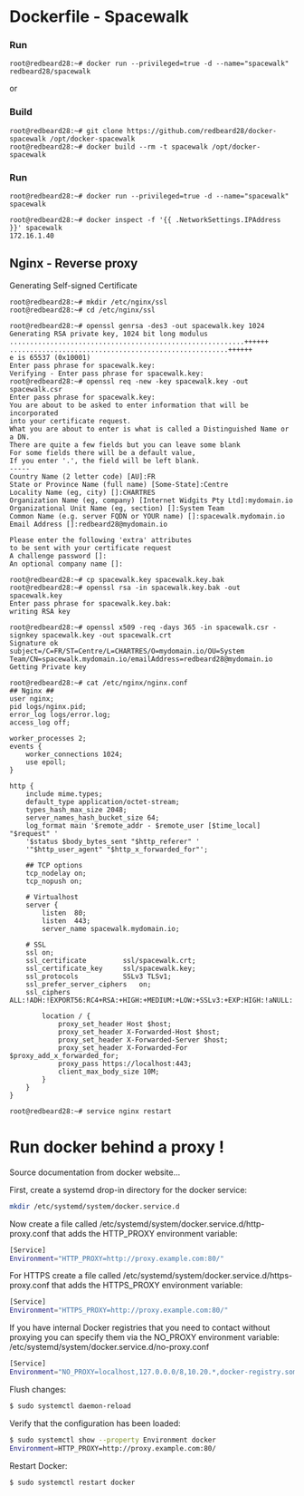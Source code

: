 Dockerfile - Spacewalk
======================
### Run ###
```
root@redbeard28:~# docker run --privileged=true -d --name="spacewalk" redbeard28/spacewalk
```
or

### Build ###
```
root@redbeard28:~# git clone https://github.com/redbeard28/docker-spacewalk /opt/docker-spacewalk
root@redbeard28:~# docker build --rm -t spacewalk /opt/docker-spacewalk
```

### Run ###
```
root@redbeard28:~# docker run --privileged=true -d --name="spacewalk" spacewalk
```
```
root@redbeard28:~# docker inspect -f '{{ .NetworkSettings.IPAddress }}' spacewalk
172.16.1.40
```

## Nginx - Reverse proxy ###
Generating Self-signed Certificate
```
root@redbeard28:~# mkdir /etc/nginx/ssl
root@redbeard28:~# cd /etc/nginx/ssl
```

```
root@redbeard28:~# openssl genrsa -des3 -out spacewalk.key 1024
Generating RSA private key, 1024 bit long modulus
..........................................................++++++
......................................................++++++
e is 65537 (0x10001)
Enter pass phrase for spacewalk.key:
Verifying - Enter pass phrase for spacewalk.key:
root@redbeard28:~# openssl req -new -key spacewalk.key -out spacewalk.csr
Enter pass phrase for spacewalk.key:
You are about to be asked to enter information that will be incorporated
into your certificate request.
What you are about to enter is what is called a Distinguished Name or a DN.
There are quite a few fields but you can leave some blank
For some fields there will be a default value,
If you enter '.', the field will be left blank.
-----
Country Name (2 letter code) [AU]:FR
State or Province Name (full name) [Some-State]:Centre
Locality Name (eg, city) []:CHARTRES
Organization Name (eg, company) [Internet Widgits Pty Ltd]:mydomain.io
Organizational Unit Name (eg, section) []:System Team
Common Name (e.g. server FQDN or YOUR name) []:spacewalk.mydomain.io
Email Address []:redbeard28@mydomain.io

Please enter the following 'extra' attributes
to be sent with your certificate request
A challenge password []:
An optional company name []:
```

```
root@redbeard28:~# cp spacewalk.key spacewalk.key.bak
root@redbeard28:~# openssl rsa -in spacewalk.key.bak -out spacewalk.key
Enter pass phrase for spacewalk.key.bak:
writing RSA key
```

```
root@redbeard28:~# openssl x509 -req -days 365 -in spacewalk.csr -signkey spacewalk.key -out spacewalk.crt
Signature ok
subject=/C=FR/ST=Centre/L=CHARTRES/O=mydomain.io/OU=System Team/CN=spacewalk.mydomain.io/emailAddress=redbeard28@mydomain.io
Getting Private key
```

```
root@redbeard28:~# cat /etc/nginx/nginx.conf
## Nginx ##
user nginx;
pid logs/nginx.pid;
error_log logs/error.log;
access_log off;
 
worker_processes 2;
events {
    worker_connections 1024;
    use epoll;
}

http {
    include mime.types;
    default_type application/octet-stream;
    types_hash_max_size 2048;
    server_names_hash_bucket_size 64;
    log_format main '$remote_addr - $remote_user [$time_local] "$request" '
    '$status $body_bytes_sent "$http_referer" '
    '"$http_user_agent" "$http_x_forwarded_for"';
 
    ## TCP options
    tcp_nodelay on;
    tcp_nopush on;

    # Virtualhost
    server {
        listen  80;
        listen  443;
        server_name spacewalk.mydomain.io;

	# SSL
	ssl on;
	ssl_certificate			ssl/spacewalk.crt;
	ssl_certificate_key		ssl/spacewalk.key;
	ssl_protocols			SSLv3 TLSv1;
	ssl_prefer_server_ciphers	on;
	ssl_ciphers			ALL:!ADH:!EXPORT56:RC4+RSA:+HIGH:+MEDIUM:+LOW:+SSLv3:+EXP:HIGH:!aNULL:!MD5;

        location / {
            proxy_set_header Host $host;
            proxy_set_header X-Forwarded-Host $host;
            proxy_set_header X-Forwarded-Server $host;
            proxy_set_header X-Forwarded-For $proxy_add_x_forwarded_for;
            proxy_pass https://localhost:443;
            client_max_body_size 10M;
        }
    }
}
```
```
root@redbeard28:~# service nginx restart 
```



# Run docker behind a proxy !
Source documentation from docker website...

First, create a systemd drop-in directory for the docker service:
```bash
mkdir /etc/systemd/system/docker.service.d
```

Now create a file called /etc/systemd/system/docker.service.d/http-proxy.conf that adds the HTTP_PROXY environment variable:
```bash
[Service]
Environment="HTTP_PROXY=http://proxy.example.com:80/"
```

For HTTPS create a file called /etc/systemd/system/docker.service.d/https-proxy.conf that adds the HTTPS_PROXY environment variable:
```bash
[Service]
Environment="HTTPS_PROXY=http://proxy.example.com:80/"
```

If you have internal Docker registries that you need to contact without proxying you can specify them via the NO_PROXY environment variable:
/etc/systemd/system/docker.service.d/no-proxy.conf
```bash
[Service]
Environment="NO_PROXY=localhost,127.0.0.0/8,10.20.*,docker-registry.somecorporation.com"
```

Flush changes:
```bash
$ sudo systemctl daemon-reload
```

Verify that the configuration has been loaded:
```bash
$ sudo systemctl show --property Environment docker
Environment=HTTP_PROXY=http://proxy.example.com:80/
```

Restart Docker:
```bash
$ sudo systemctl restart docker
```